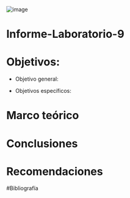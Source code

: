 ![image](https://user-images.githubusercontent.com/84587120/132117231-37de5574-000b-4266-9eb2-eff93e2e61ad.png)

# Informe-Laboratorio-9

# Objetivos: 

* Objetivo general: 

* Objetivos específicos: 

# Marco teórico

# Conclusiones

# Recomendaciones

#Bibliografía
